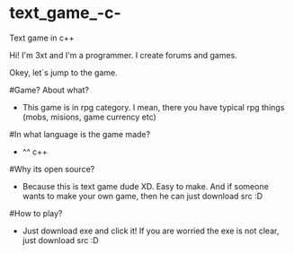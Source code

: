 # text_game_-c-
Text game in c++


Hi!
I'm 3xt and I'm a programmer. 
I create forums and games.

Okey, let`s jump to the game.

#Game? About what?
- This game is in rpg category.
  I mean, there you have typical rpg things (mobs, misions, game currency etc)

#In what language is the game made?
- ^^ c++

#Why its open source?
- Because this is text game dude XD.
  Easy to make. And if someone wants to make your own game, then he can just download src :D

#How to play?
- Just download exe and click it!
  If you are worried the exe is not clear, just download src :D

